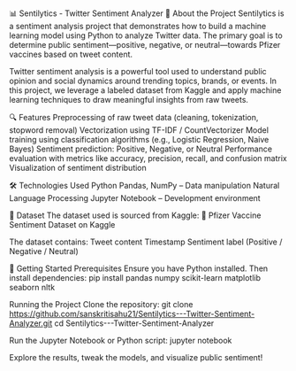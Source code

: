 📊 Sentilytics - Twitter Sentiment Analyzer
🧠 About the Project
Sentilytics is a sentiment analysis project that demonstrates how to build a machine learning model using Python to analyze Twitter data. The primary goal is to determine public sentiment—positive, negative, or neutral—towards Pfizer vaccines based on tweet content.

Twitter sentiment analysis is a powerful tool used to understand public opinion and social dynamics around trending topics, brands, or events. In this project, we leverage a labeled dataset from Kaggle and apply machine learning techniques to draw meaningful insights from raw tweets.

🔍 Features
Preprocessing of raw tweet data (cleaning, tokenization, stopword removal)
Vectorization using TF-IDF / CountVectorizer
Model training using classification algorithms (e.g., Logistic Regression, Naive Bayes)
Sentiment prediction: Positive, Negative, or Neutral
Performance evaluation with metrics like accuracy, precision, recall, and confusion matrix
Visualization of sentiment distribution

🛠️ Technologies Used
Python
Pandas, NumPy – Data manipulation
Natural Language Processing
Jupyter Notebook – Development environment

📂 Dataset
The dataset used is sourced from Kaggle:
🔗 Pfizer Vaccine Sentiment Dataset on Kaggle

The dataset contains:
Tweet content
Timestamp
Sentiment label (Positive / Negative / Neutral)

🚀 Getting Started
Prerequisites
Ensure you have Python installed. Then install dependencies:
pip install pandas numpy scikit-learn matplotlib seaborn nltk

Running the Project
Clone the repository:
git clone https://github.com/sanskritisahu21/Sentilytics---Twitter-Sentiment-Analyzer.git
cd Sentilytics---Twitter-Sentiment-Analyzer

Run the Jupyter Notebook or Python script:
jupyter notebook

Explore the results, tweak the models, and visualize public sentiment!
